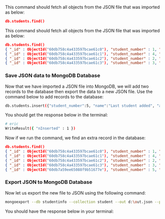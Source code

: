 This command should fetch all objects from the JSON file that was imported as below:
```json
db.students.find()
```
This command should fetch all objects from the JSON file that was imported as below:
```json
db.students.find()
{ "_id" : ObjectId("60db758c4a433597bcae61c0"), "student_number" : 1, "name" : "John Doe", "age" : 17, "Course" : "Computer Science" }
{ "_id" : ObjectId("60db758c4a433597bcae61c1"), "student_number" : 4, "name" : "John Dohn", "age" : 37, "Course" : "Political Science" }
{ "_id" : ObjectId("60db758c4a433597bcae61c2"), "student_number" : 2, "name" : "Joan Dee", "age" : 23, "Course" : "Computer Animation" }
{ "_id" : ObjectId("60db758c4a433597bcae61c3"), "student_number" : 3, "name" : "Jim Doeh", "age" : 19, "Course" : "Industrial Science" }
```
### Save JSON data to MongoDB Database
Now that we have imported a JSON file into MongoDB, we will add two records to the database then export the data to a new JSON file.
Use the command below to add records to the database:
```bash
db.students.insert({"student_number":5, "name":"Last student added", "age":22, "Course":"Engineering"})
```
You should get the response below in the terminal:
```bash
# eric
WriteResult({ "nInserted" : 1 })
```
Now if we run the command, we find an extra record in the database:
```json
db.students.find()
{ "_id" : ObjectId("60db758c4a433597bcae61c0"), "student_number" : 1, "name" : "John Doe", "age" : 17, "Course" : "Computer Science" }
{ "_id" : ObjectId("60db758c4a433597bcae61c1"), "student_number" : 4, "name" : "John Dohn", "age" : 37, "Course" : "Political Science" }
{ "_id" : ObjectId("60db758c4a433597bcae61c2"), "student_number" : 2, "name" : "Joan Dee", "age" : 23, "Course" : "Computer Animation" }
{ "_id" : ObjectId("60db758c4a433597bcae61c3"), "student_number" : 3, "name" : "Jim Doeh", "age" : 19, "Course" : "Industrial Science" }
{ "_id" : ObjectId("60db7a59ee65088f9b51677e"), "student_number" : 5, "name" : "Last student added", "age" : 22, "Course" : "Engineering" }
```
### Export JSON to MongoDB Database
Now let us export the new file to JSON using the following command:
```bash
mongoexport --db studentinfo --collection student --out d:\out.json --pretty
```
You should have the response below in your terminal:
